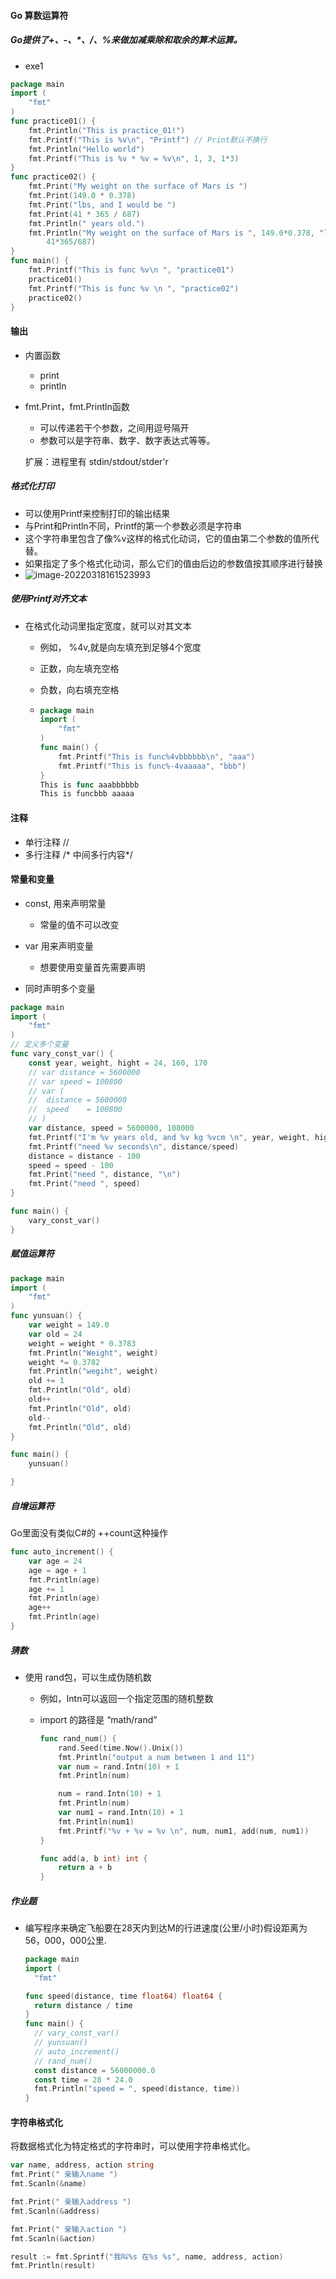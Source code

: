 #### Go 算数运算符

##### Go提供了+、-、*、/、%来做加减乘除和取余的算术运算。

- exe1 

```go
package main
import (
	"fmt"
)
func practice01() {
	fmt.Println("This is practice_01!")
	fmt.Printf("This is %v\n", "Printf") // Print默认不换行
	fmt.Println("Hello world")
	fmt.Printf("This is %v * %v = %v\n", 1, 3, 1*3)
}
func practice02() {
	fmt.Print("My weight on the surface of Mars is ")
	fmt.Print(149.0 * 0.378)
	fmt.Print("lbs, and I would be ")
	fmt.Print(41 * 365 / 687)
	fmt.Println(" years old.")
	fmt.Println("My weight on the surface of Mars is ", 149.0*0.378, "lbs, and I would be ",
		41*365/687)
}
func main() {
	fmt.Printf("This is func %v\n ", "practice01")
	practice01()
	fmt.Printf("This is func %v \n ", "practice02")
	practice02()
}
```

#### 输出

- 内置函数
  - print
  - println

- fmt.Print，fmt.Println函数 
  - 可以传递若干个参数，之间用逗号隔开
  - 参数可以是字符串、数字、数字表达式等等。

  扩展：进程里有 stdin/stdout/stder'r

##### 格式化打印

- 可以使用Printf来控制打印的输出结果
- 与Print和Println不同，Printf的第一个参数必须是字符串
- 这个字符串里包含了像%v这样的格式化动词，它的值由第二个参数的值所代替。
- 如果指定了多个格式化动词，那么它们的值由后边的参数值按其顺序进行替换
- ![image-20220318161523993](picture/image-20220318161523993.png)

##### 使用Printf对齐文本

- 在格式化动词里指定宽度，就可以对其文本

  - 例如， %4v,就是向左填充到足够4个宽度

  - 正数，向左填充空格

  - 负数，向右填充空格

  - ```go
    package main
    import (
    	"fmt"
    )
    func main() {
    	fmt.Printf("This is func%4vbbbbbb\n", "aaa")
    	fmt.Printf("This is func%-4vaaaaa", "bbb")
    }
    This is func aaabbbbbb
    This is funcbbb aaaaa
    ```

#### 注释

- 单行注释 //
- 多行注释 /* 中间多行内容*/

#### 常量和变量

- const, 用来声明常量
  - 常量的值不可以改变
- var 用来声明变量
  - 想要使用变量首先需要声明

- 同时声明多个变量

```go
package main
import (
	"fmt"
)
// 定义多个变量
func vary_const_var() {
	const year, weight, hight = 24, 160, 170
	// var distance = 5600000
	// var speed = 100800
	// var (
	// 	distance = 5600000
	// 	speed    = 100800
	// )
	var distance, speed = 5600000, 108000
	fmt.Printf("I'm %v years old, and %v kg %vcm \n", year, weight, hight)
	fmt.Printf("need %v seconds\n", distance/speed)
	distance = distance - 100
	speed = speed - 100
	fmt.Print("need ", distance, "\n")
	fmt.Print("need ", speed)
}

func main() {
	vary_const_var()
}
```

##### 赋值运算符

```go
package main
import (
	"fmt"
)
func yunsuan() {
	var weight = 149.0
	var old = 24
	weight = weight * 0.3783
	fmt.Println("Weight", weight)
	weight *= 0.3782
	fmt.Println("wegiht", weight)
	old += 1
	fmt.Println("Old", old)
	old++
	fmt.Println("Old", old)
	old--
	fmt.Println("Old", old)
}

func main() {
    yunsuan()

}
```

##### 自增运算符

Go里面没有类似C#的 ++count这种操作

```go
func auto_increment() {
	var age = 24
	age = age + 1
	fmt.Println(age)
	age += 1
	fmt.Println(age)
	age++
	fmt.Println(age)
}
```

##### 猜数

- 使用 rand包，可以生成伪随机数
  - 例如，Intn可以返回一个指定范围的随机整数
  
  - import 的路径是 “math/rand”
  
    ```go
    func rand_num() {
    	rand.Seed(time.Now().Unix())
    	fmt.Println("output a num between 1 and 11")
    	var num = rand.Intn(10) + 1
    	fmt.Println(num)
    
    	num = rand.Intn(10) + 1
    	fmt.Println(num)
    	var num1 = rand.Intn(10) + 1
    	fmt.Println(num1)
    	fmt.Printf("%v + %v = %v \n", num, num1, add(num, num1))
    }
    
    func add(a, b int) int {
    	return a + b
    }
    ```

##### 作业题

- 编写程序来确定飞船要在28天内到达M的行进速度(公里/小时)假设距离为56，000，000公里.

  ```go
  package main
  import (
  	"fmt"
  
  func speed(distance, time float64) float64 {
  	return distance / time
  }
  func main() {
  	// vary_const_var()
  	// yunsuan()
  	// auto_increment()
  	// rand_num()
  	const distance = 56000000.0
  	const time = 28 * 24.0
  	fmt.Println("speed = ", speed(distance, time))
  }
  ```


#### 字符串格式化

将数据格式化为特定格式的字符串时，可以使用字符串格式化。

```go
var name, address, action string
fmt.Print(" 亲输入name ")
fmt.Scanln(&name)

fmt.Print(" 亲输入address ")
fmt.Scanln(&address)

fmt.Print(" 亲输入action ")
fmt.Scanln(&action)

result := fmt.Sprintf("我叫%s 在%s %s", name, address, action)
fmt.Println(result)
```





















